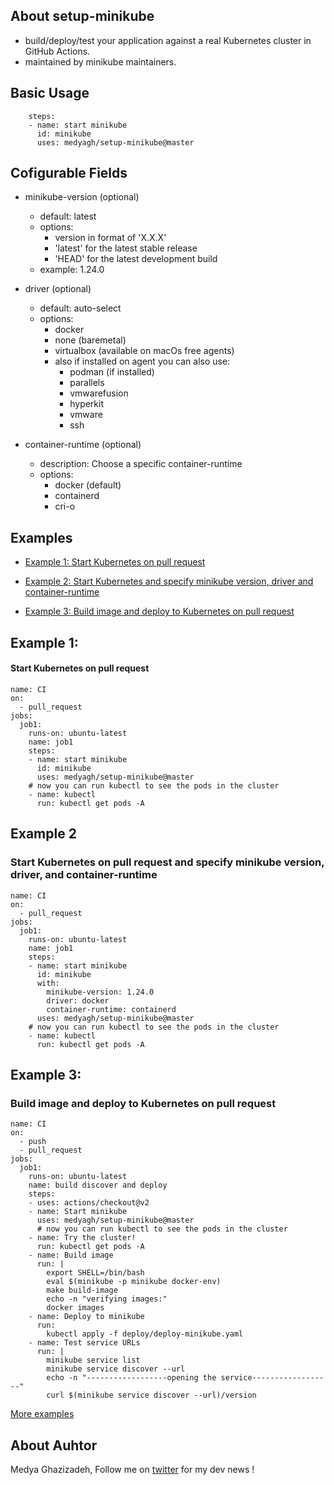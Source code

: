 
## About setup-minikube
- build/deploy/test your application against a real Kubernetes cluster in GitHub Actions.
- maintained by minikube maintainers. 

## Basic Usage
```
    steps:
    - name: start minikube
      id: minikube
      uses: medyagh/setup-minikube@master

```

## Cofigurable Fields
- minikube-version (optional)
  - default: latest
  - options: 
      - version in format of 'X.X.X'
      - 'latest' for the latest stable release
      - 'HEAD' for the latest development build
  - example: 1.24.0

- driver (optional)
  - default: auto-select
  - options: 
    - docker
    - none (baremetal)
    - virtualbox (available on macOs free agents)
    - also if installed on agent you can also use:
      - podman (if installed)
      - parallels 
      - vmwarefusion
      - hyperkit
      - vmware
      - ssh
- container-runtime (optional)
  - description: Choose a specific container-runtime
  - options: 
    - docker (default)
    - containerd
    - cri-o

## Examples
- [Example 1: Start Kubernetes on pull request](https://github.com/medyagh/setup-minikube#example-1)

- [Example 2: Start Kubernetes and specify minikube version, driver and container-runtime](https://github.com/medyagh/setup-minikube#example-2)

- [Example 3: Build image and deploy to Kubernetes on pull request](https://github.com/medyagh/setup-minikube#example-3)

## Example 1: 
#### Start Kubernetes on pull request

```
name: CI
on:
  - pull_request
jobs:
  job1:
    runs-on: ubuntu-latest
    name: job1
    steps:
    - name: start minikube
      id: minikube
      uses: medyagh/setup-minikube@master
    # now you can run kubectl to see the pods in the cluster
    - name: kubectl
      run: kubectl get pods -A
```

## Example 2
### Start Kubernetes on pull request and specify minikube version, driver, and container-runtime

```
name: CI
on:
  - pull_request
jobs:
  job1:
    runs-on: ubuntu-latest
    name: job1
    steps:
    - name: start minikube
      id: minikube
      with:
        minikube-version: 1.24.0
        driver: docker
        container-runtime: containerd
      uses: medyagh/setup-minikube@master
    # now you can run kubectl to see the pods in the cluster
    - name: kubectl
      run: kubectl get pods -A
```

## Example 3:
### Build image and deploy to Kubernetes on pull request
```
name: CI
on:
  - push
  - pull_request
jobs:
  job1:
    runs-on: ubuntu-latest
    name: build discover and deploy
    steps:
    - uses: actions/checkout@v2
    - name: Start minikube
      uses: medyagh/setup-minikube@master
      # now you can run kubectl to see the pods in the cluster
    - name: Try the cluster!
      run: kubectl get pods -A
    - name: Build image
      run: |
        export SHELL=/bin/bash
        eval $(minikube -p minikube docker-env)
        make build-image
        echo -n "verifying images:"
        docker images
    - name: Deploy to minikube
      run:
        kubectl apply -f deploy/deploy-minikube.yaml
    - name: Test service URLs
      run: |
        minikube service list
        minikube service discover --url
        echo -n "------------------opening the service------------------"
        curl $(minikube service discover --url)/version
```

[More examples](https://github.com/medyagh/setup-minikube/tree/master/examples)

## About Auhtor

Medya Ghazizadeh, Follow me on [twitter](https://twitter.com/medya_dev) for my dev news !
